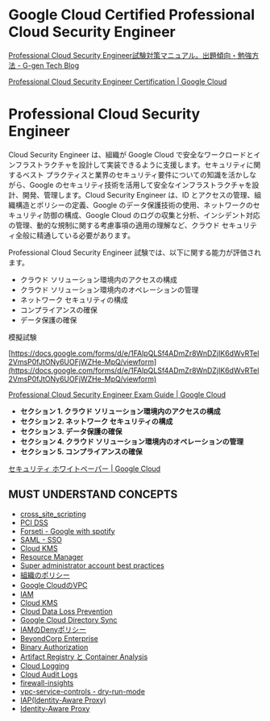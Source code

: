 # Google Cloud Certified Professional Cloud Security Engineer

[Professional Cloud Security Engineer試験対策マニュアル。出題傾向・勉強方法 - G-gen Tech Blog](https://blog.g-gen.co.jp/entry/professional-cloud-security-engineer)

[Professional Cloud Security Engineer Certification | Google Cloud](https://cloud.google.com/certification/cloud-security-engineer)

# **Professional Cloud Security Engineer**

Cloud Security Engineer は、組織が Google Cloud で安全なワークロードとインフラストラクチャを設計して実装できるように支援します。セキュリティに関するベスト プラクティスと業界のセキュリティ要件についての知識を活かしながら、Google のセキュリティ技術を活用して安全なインフラストラクチャを設計、開発、管理します。Cloud Security Engineer は、ID とアクセスの管理、組織構造とポリシーの定義、Google のデータ保護技術の使用、ネットワークのセキュリティ防御の構成、Google Cloud のログの収集と分析、インシデント対応の管理、動的な規制に関する考慮事項の適用の理解など、クラウド セキュリティ全般に精通している必要があります。

Professional Cloud Security Engineer 試験では、以下に関する能力が評価されます。

- クラウド ソリューション環境内のアクセスの構成
- クラウド ソリューション環境内のオペレーションの管理
- ネットワーク セキュリティの構成
- コンプライアンスの確保
- データ保護の確保

模擬試験

[https://docs.google.com/forms/d/e/1FAIpQLSf4ADmZr8WnDZjIK6dWvRTel2VmsP0fJtONy6UOFjWZHe-MpQ/viewform](https://docs.google.com/forms/d/e/1FAIpQLSf4ADmZr8WnDZjIK6dWvRTel2VmsP0fJtONy6UOFjWZHe-MpQ/viewform)

[Professional Cloud Security Engineer Exam Guide | Google Cloud](https://cloud.google.com/certification/guides/cloud-security-engineer)

- ****セクション 1. クラウド ソリューション環境内のアクセスの構成****
- ****セクション 2. ネットワーク セキュリティの構成****
- ****セクション 3. データ保護の確保****
- ****セクション 4. クラウド ソリューション環境内のオペレーションの管理****
- ****セクション 5. コンプライアンスの確保****

[セキュリティ ホワイトペーパー | Google Cloud](https://cloud.google.com/docs/security?hl=ja)

## MUST UNDERSTAND CONCEPTS
- [cross_site_scripting](https://www.amiya.co.jp/column/cross_site_scripting_20210118.html)
- [PCI DSS](https://www.tis.jp/special/platform_knowledge/pci01/)
- [Forseti - Google with spotify](https://cloud.google.com/blog/ja/products/gcp/with-forseti-spotify-and-google-release-gcp-security-tools-to-open-source-community15)
- [SAML - SSO](https://boxil.jp/mag/a2950/)
- [Cloud KMS](https://blog.g-gen.co.jp/entry/cloud-kms-explained)
- [Resource Manager](https://cloud.google.com/resource-manager?hl=ja)
- [Super administrator account best practices](https://cloud.google.com/resource-manager/docs/super-admin-best-practices)
- [組織のポリシー](https://blog.g-gen.co.jp/entry/organization-policy-explained)
- [Google CloudのVPC](https://blog.g-gen.co.jp/entry/vpc-explained-basics)
- [IAM](https://blog.g-gen.co.jp/entry/iam-explained)
- [Cloud KMS](https://blog.g-gen.co.jp/entry/cloud-kms-explained)
- [Cloud Data Loss Prevention](https://cloud.google.com/dlp)
- [Google Cloud Directory Sync](https://support.google.com/a/answer/106368?hl=en)
- [IAMのDenyポリシー](https://blog.g-gen.co.jp/entry/iam-deny-policy-explained)
- [BeyondCorp Enterprise](https://blog.g-gen.co.jp/entry/beyondcorp-enterprise-explained)
- [Binary Authorization](https://cloud.google.com/binary-authorization)
- [Artifact Registry と Container Analysis ](https://qiita.com/suzuyui/items/24e9ba8590deea17c456)
- [Cloud Logging](https://blog.g-gen.co.jp/entry/cloud-logging-explained)
- [Cloud Audit Logs](https://blog.g-gen.co.jp/entry/cloud-audit-logs-explained)
- [firewall-insights](https://cloud.google.com/network-intelligence-center/docs/firewall-insights/concepts/overview?hl=ja)
- [vpc-service-controls - dry-run-mode](https://cloud.google.com/vpc-service-controls/docs/dry-run-mode)
- [IAP(Identity-Aware Proxy)](https://blog.g-gen.co.jp/entry/login-your-vm-with-iap)
- [Identity-Aware Proxy](https://cloud.google.com/iap/docs/concepts-overview)


